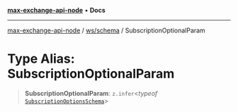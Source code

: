 [**max-exchange-api-node**](../../../README.md) • **Docs**

***

[max-exchange-api-node](../../../modules.md) / [ws/schema](../README.md) / SubscriptionOptionalParam

# Type Alias: SubscriptionOptionalParam

> **SubscriptionOptionalParam**: `z.infer`\<*typeof* [`SubscriptionOptionsSchema`](../variables/SubscriptionOptionsSchema.md)\>
